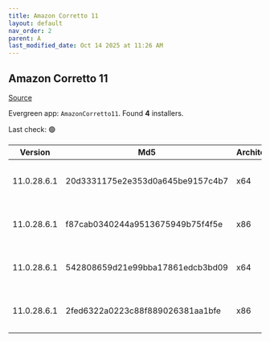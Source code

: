 ```yaml
---
title: Amazon Corretto 11
layout: default
nav_order: 2
parent: A
last_modified_date: Oct 14 2025 at 11:26 AM
---
```


## Amazon Corretto 11

[Source](https://aws.amazon.com/corretto/)

Evergreen app: `AmazonCorretto11`. Found **4** installers.

Last check: 🟢

| Version     | Md5                              | Architecture | Type | URI                                                                                                                                                                                                          |
| ----------- | -------------------------------- | ------------ | ---- | ------------------------------------------------------------------------------------------------------------------------------------------------------------------------------------------------------------ |
| 11.0.28.6.1 | 20d3331175e2e353d0a645be9157c4b7 | x64          | msi  | [https://corretto.aws/downloads/resources/11.0.28.6.1/amazon-corretto-11.0.28.6.1-windows-x64.msi](https://corretto.aws/downloads/resources/11.0.28.6.1/amazon-corretto-11.0.28.6.1-windows-x64.msi)         |
| 11.0.28.6.1 | f87cab0340244a9513675949b75f4f5e | x86          | msi  | [https://corretto.aws/downloads/resources/11.0.28.6.1/amazon-corretto-11.0.28.6.1-windows-x86.msi](https://corretto.aws/downloads/resources/11.0.28.6.1/amazon-corretto-11.0.28.6.1-windows-x86.msi)         |
| 11.0.28.6.1 | 542808659d21e99bba17861edcb3bd09 | x64          | zip  | [https://corretto.aws/downloads/resources/11.0.28.6.1/amazon-corretto-11.0.28.6.1-windows-x64-jdk.zip](https://corretto.aws/downloads/resources/11.0.28.6.1/amazon-corretto-11.0.28.6.1-windows-x64-jdk.zip) |
| 11.0.28.6.1 | 2fed6322a0223c88f889026381aa1bfe | x86          | zip  | [https://corretto.aws/downloads/resources/11.0.28.6.1/amazon-corretto-11.0.28.6.1-windows-x86-jdk.zip](https://corretto.aws/downloads/resources/11.0.28.6.1/amazon-corretto-11.0.28.6.1-windows-x86-jdk.zip) |
